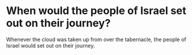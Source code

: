 # When would the people of Israel set out on their journey?

Whenever the cloud was taken up from over the tabernacle, the people of Israel would set out on their journey.
